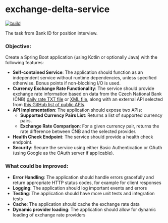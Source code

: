 # exchange-delta-service

[![build](https://github.com/wexom/exchange-delta-service/actions/workflows/maven.yml/badge.svg)](https://github.com/wexom/exchange-delta-service/actions/workflows/maven.yml/badge.svg)

The task from Bank ID for position interview.

### Objective:
Create a Spring Boot application (using Kotlin or optionally Java) with the following features:

- **Self-contained Service**: The application should function as an independent service without runtime dependencies, unless specified otherwise. Bonus points if non-blocking I/O is used.
- **Currency Exchange Rate Functionality**: The service should provide exchange rate information based on data from the Czech National Bank (ČNB) [daily rate TXT file](https://www.cnb.cz/cs/financni_trhy/devizovy_trh/kurzy_devizoveho_trhu/denni_kurz.txt) or [XML file](https://www.cnb.cz/cs/financni_trhy/devizovy_trh/kurzy_devizoveho_trhu/denni_kurz.xml), along with an external API selected from [this GitHub list of public APIs](https://github.com/public-apis/public-apis?tab=readme-ov-file#currency-exchange).
- **API Implementation**: The application should expose two APIs:
    - **Supported Currency Pairs List**: Returns a list of supported currency pairs.
    - **Exchange Rate Comparison**: For a given currency pair, returns the rate difference between ČNB and the selected provider.
- **Health Check Endpoint**: The service should provide a health check endpoint.
- **Security**: Secure the service using either Basic Authentication or OAuth (using Google as the OAuth server if applicable).

### What could be improved:
- **Error Handling**: The application should handle errors gracefully and return appropriate HTTP status codes, for example for client responses
- **Logging**: The application should log important events and errors
- **Testing**: The application should have more unit tests and integration tests
- **Cache**: The application should cache the exchange rate data
- **Dynamic provider loading**: The application should allow for dynamic loading of exchange rate providers